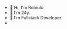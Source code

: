 - 👋 Hi, I'm Romulo
- 👀 I’m 24y.  
- 🌱 I’m Fullstack Developer.
- 


<!---
itsRomulo/itsRomulo is a ✨ special ✨ repository because its `README.md` (this file) appears on your GitHub profile.
You can click the Preview link to take a look at your changes.
--->
